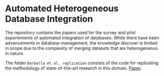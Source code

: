 # Automated Heterogeneous Database Integration

The repository contains the papers used for the survey and pilot experiements of automated integration of databases. While there have been advancements in database management, the knowledge discover is limited in scope due to the complexity of merging datasets that are heterogeneous in nature.

The folder `Barbella et al. replication` consists of the code for replicating the methodology of state-of-the-art research in this domain. [Paper](https://www.sciencedirect.com/science/article/pii/S0167865523000132?via%3Dihub).
